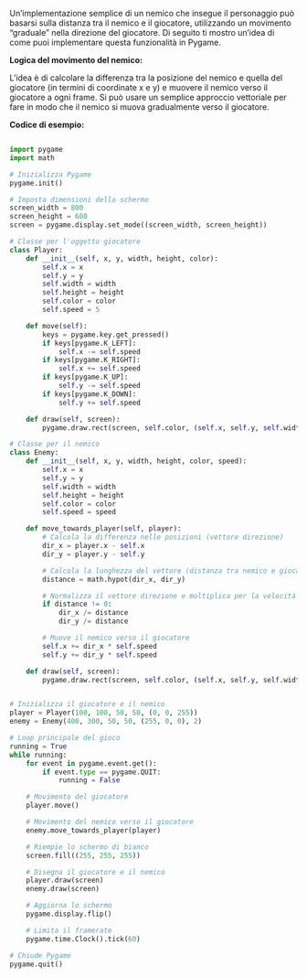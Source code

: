 Un’implementazione semplice di un nemico che insegue il personaggio può basarsi sulla distanza tra il nemico e il giocatore, utilizzando un movimento “graduale” nella direzione del giocatore. Di seguito ti mostro un’idea di come puoi implementare questa funzionalità in Pygame.

**Logica del movimento del nemico:**

L’idea è di calcolare la differenza tra la posizione del nemico e quella del giocatore (in termini di coordinate x e y) e muovere il nemico verso il giocatore a ogni frame. Si può usare un semplice approccio vettoriale per fare in modo che il nemico si muova gradualmente verso il giocatore.

**Codice di esempio:**

```python

import pygame
import math

# Inizializza Pygame
pygame.init()

# Imposta dimensioni dello schermo
screen_width = 800
screen_height = 600
screen = pygame.display.set_mode((screen_width, screen_height))

# Classe per l'oggetto giocatore
class Player:
    def __init__(self, x, y, width, height, color):
        self.x = x
        self.y = y
        self.width = width
        self.height = height
        self.color = color
        self.speed = 5

    def move(self):
        keys = pygame.key.get_pressed()
        if keys[pygame.K_LEFT]:
            self.x -= self.speed
        if keys[pygame.K_RIGHT]:
            self.x += self.speed
        if keys[pygame.K_UP]:
            self.y -= self.speed
        if keys[pygame.K_DOWN]:
            self.y += self.speed

    def draw(self, screen):
        pygame.draw.rect(screen, self.color, (self.x, self.y, self.width, self.height))

# Classe per il nemico
class Enemy:
    def __init__(self, x, y, width, height, color, speed):
        self.x = x
        self.y = y
        self.width = width
        self.height = height
        self.color = color
        self.speed = speed

    def move_towards_player(self, player):
        # Calcola la differenza nelle posizioni (vettore direzione)
        dir_x = player.x - self.x
        dir_y = player.y - self.y

        # Calcola la lunghezza del vettore (distanza tra nemico e giocatore)
        distance = math.hypot(dir_x, dir_y)

        # Normalizza il vettore direzione e moltiplica per la velocità
        if distance != 0:
            dir_x /= distance
            dir_y /= distance

        # Muove il nemico verso il giocatore
        self.x += dir_x * self.speed
        self.y += dir_y * self.speed

    def draw(self, screen):
        pygame.draw.rect(screen, self.color, (self.x, self.y, self.width, self.height))


# Inizializza il giocatore e il nemico
player = Player(100, 100, 50, 50, (0, 0, 255))
enemy = Enemy(400, 300, 50, 50, (255, 0, 0), 2)

# Loop principale del gioco
running = True
while running:
    for event in pygame.event.get():
        if event.type == pygame.QUIT:
            running = False

    # Movimento del giocatore
    player.move()

    # Movimento del nemico verso il giocatore
    enemy.move_towards_player(player)

    # Riempie lo schermo di bianco
    screen.fill((255, 255, 255))

    # Disegna il giocatore e il nemico
    player.draw(screen)
    enemy.draw(screen)

    # Aggiorna lo schermo
    pygame.display.flip()

    # Limita il framerate
    pygame.time.Clock().tick(60)

# Chiude Pygame
pygame.quit()

```